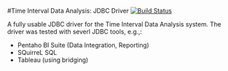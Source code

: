 #Time Interval Data Analysis: JDBC Driver
[![Build Status](https://travis-ci.org/pmeisen/dis-timeintervaldataanalyzer-jdbc.svg?branch=master)](https://travis-ci.org/pmeisen/dis-timeintervaldataanalyzer-jdbc)

A fully usable JDBC driver for the Time Interval Data Analysis system. The driver was tested with severl JDBC tools, e.g.,:
- Pentaho BI Suite (Data Integration, Reporting)
- SQuirreL SQL
- Tableau (using bridging)